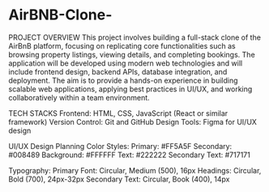 # AirBNB-Clone-

PROJECT OVERVIEW
This project involves building a full-stack clone of the AirBnB platform, focusing on replicating core functionalities such as browsing property listings, viewing details, and completing bookings. The application will be developed using modern web technologies and will include frontend design, backend APIs, database integration, and deployment.
The aim is to provide a hands-on experience in building scalable web applications, applying best practices in UI/UX, and working collaboratively within a team environment.

TECH STACKS
Frontend: HTML, CSS, JavaScript (React or similar framework)
Version Control: Git and GitHub
Design Tools: Figma for UI/UX design

UI/UX Design Planning
Color Styles:
Primary: #FF5A5F
Secondary: #008489
Background: #FFFFFF
Text: #222222
Secondary Text: #717171

Typography:
Primary Font: Circular, Medium (500), 16px
Headings: Circular, Bold (700), 24px-32px
Secondary Text: Circular, Book (400), 14px

